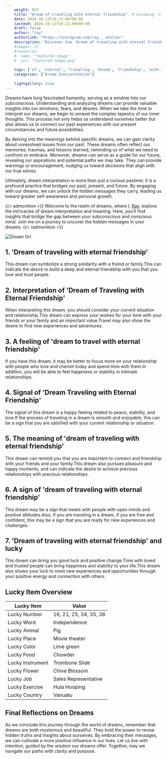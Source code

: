 ```yaml
---
    weight: 653
    title: "Dream of traveling with eternal friendship"  # Assuming 'title' column exists
    date: 2024-10-13T18:21:00+08:00
    lastmod: 2024-10-13T18:21:00+08:00
    draft: false
    author: "ray"
    authorLink: "https://instagram.com/ray._.atelier"
    description: "Discover how 'Dream of traveling with eternal friendship' can interpret your future and uncover its significant meanings in your life."
    #images: []
    #resources:
    #- name: "featured-image"
    #  src: "featured-image.png"
    
    tags: ['of', 'eternal', 'traveling', 'Dream', 'friendship', 'with']
    categories: ["Dream Interpretation"]
    
    lightgallery: true
---
```

    
Dreams have long fascinated humanity, serving as a window into our subconscious. Understanding and analyzing dreams can provide valuable insights into our emotions, fears, and desires. When we take the time to interpret our dreams, we begin to unravel the complex tapestry of our inner thoughts. This process not only helps us understand ourselves better but also allows us to connect our past experiences with our present circumstances and future possibilities.

By delving into the meanings behind specific dreams, we can gain clarity about unresolved issues from our past. These dreams often reflect our memories, traumas, and lessons learned, reminding us of what we need to confront or embrace. Moreover, dreams can serve as a guide for our future, revealing our aspirations and potential paths we may take. They can provide warnings or encouragement, nudging us toward decisions that align with our true selves.

Ultimately, dream interpretation is more than just a curious pastime; it is a profound practice that bridges our past, present, and future. By engaging with our dreams, we can unlock the hidden messages they carry, leading us toward greater self-awareness and personal growth.

{{< admonition >}}
Welcome to the realm of dreams, where I, [Ray](https://instagram.com/ray._.atelier), explore the intricacies of dream interpretation and meaning. Here, you’ll find insights that bridge the gap between your subconscious and conscious mind. Join me on a journey to uncover the hidden messages in your dreams.
{{< /admonition >}}

![Dream Grl](https://cdn.pixabay.com/photo/2017/11/02/03/35/gothic-2910057_1280.jpg "Dream Grl")

## 1. 'Dream of traveling with eternal friendship'
This dream can symbolize a strong solidarity with a friend or family.This can indicate the desire to build a deep and eternal friendship with you that you love and trust people.

## 2. Interpretation of 'Dream of Traveling with Eternal Friendship'
When interpreting this dream, you should consider your current situation and relationship.This dream can express your wishes for your time with your friends or your family and an important value.Travel may also show the desire to find new experiences and adventures.

## 3. A feeling of 'dream to travel with eternal friendship'
If you have this dream, it may be better to focus more on your relationship with people who love and cherish today and spend time with them.In addition, you will be able to feel happiness or stability in intimate relationships.

## 4. Signal of 'Dream Traveling with Eternal Friendship'
The signal of this dream is a happy feeling related to peace, stability, and love.If the process of traveling in a dream is smooth and enjoyable, this can be a sign that you are satisfied with your current relationship or situation.

## 5. The meaning of 'dream of traveling with eternal friendship'
This dream can remind you that you are important to connect and friendship with your friends and your family.This dream also pursues pleasure and happy moments, and can indicate the desire to achieve precious relationships with precious relationships.

## 6. A sign of 'dream of traveling with eternal friendship'
This dream may be a sign that meets with people with open minds and positive attitudes.Also, if you are traveling in a dream, if you are free and confident, this may be a sign that you are ready for new experiences and challenges.

## 7. 'Dream of traveling with eternal friendship' and lucky
This dream can bring you good luck and positive change.Time with loved and trusted people can bring happiness and stability to your life.This dream also shows your luck to meet new experiences and opportunities through your positive energy and connection with others.

## Lucky Item Overview
| Lucky Item          | Value              |
|---------------|--------------------|
| Lucky Number        | 16, 21, 25, 34, 35, 38  |
| Lucky Word          | Independence |
| Lucky Animal        | Pig |
| Lucky Place         | Movie theater     |
| Lucky Color         | Lime green     |
| Lucky Food          | Chowder      |
| Lucky Instrument    | Trombone Slide |
| Lucky Flower        | Chive Blossom    |
| Lucky Job           | Sales Representative       |
| Lucky Exercise      | Hula Hooping  |
| Lucky Country       | Vanuatu    |


##  Final Reflections on Dreams

As we conclude this journey through the world of dreams, remember that dreams are both mysterious and beautiful. They hold the power to reveal hidden truths and insights about ourselves. By embracing their messages, we can cultivate a more positive influence in our lives. Let us live with intention, guided by the wisdom our dreams offer. Together, may we navigate our paths with clarity and purpose.
